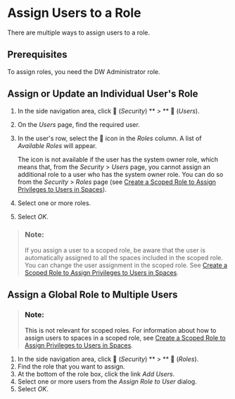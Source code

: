 <!-- loio57a78804d8bd48ca9e7e73a0d33e355f -->

<link rel="stylesheet" type="text/css" href="../css/sap-icons.css"/>

# Assign Users to a Role

There are multiple ways to assign users to a role. 



<a name="loio57a78804d8bd48ca9e7e73a0d33e355f__section_vgz_lh3_wxb"/>

## Prerequisites

To assign roles, you need the DW Administrator role.



<a name="loio57a78804d8bd48ca9e7e73a0d33e355f__section_xf2_zd3_3kb"/>

## Assign or Update an Individual User's Role

1.  In the side navigation area, click <span class="FPA-icons-V3"></span> \(*Security*\) ** \> ** <span class="FPA-icons-V3"></span> \(*Users*\).
2.  On the *Users* page, find the required user.
3.  In the user's row, select the <span class="FPA-icons-V3"></span> icon in the *Roles* column. A list of *Available Roles* will appear.

    The icon is not available if the user has the system owner role, which means that, from the *Security* \> *Users* page, you cannot assign an additional role to a user who has the system owner role. You can do so from the *Security* \> *Roles* page \(see [Create a Scoped Role to Assign Privileges to Users in Spaces](create-a-scoped-role-to-assign-privileges-to-users-in-spaces-b5c4e0b.md)\).

4.  Select one or more roles.
5.  Select *OK*.

> ### Note:  
> If you assign a user to a scoped role, be aware that the user is automatically assigned to all the spaces included in the scoped role. You can change the user assignment in the scoped role. See [Create a Scoped Role to Assign Privileges to Users in Spaces](create-a-scoped-role-to-assign-privileges-to-users-in-spaces-b5c4e0b.md).



<a name="loio57a78804d8bd48ca9e7e73a0d33e355f__section_wf2_zd3_3kb"/>

## Assign a Global Role to Multiple Users

> ### Note:  
> This is not relevant for scoped roles. For information about how to assign users to spaces in a scoped role, see [Create a Scoped Role to Assign Privileges to Users in Spaces](create-a-scoped-role-to-assign-privileges-to-users-in-spaces-b5c4e0b.md).

1.  In the side navigation area, click <span class="FPA-icons-V3"></span> \(*Security*\) ** \> ** <span class="FPA-icons-V3"></span> \(*Roles*\).
2.  Find the role that you want to assign.
3.  At the bottom of the role box, click the link *Add Users*.
4.  Select one or more users from the *Assign Role to User* dialog.
5.  Select *OK*.

